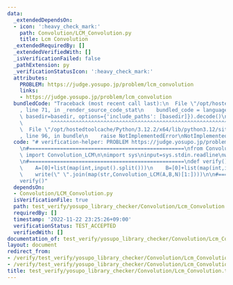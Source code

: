 ```yaml
---
data:
  _extendedDependsOn:
  - icon: ':heavy_check_mark:'
    path: Convolution/LCM_Convolution.py
    title: Lcm Convolution
  _extendedRequiredBy: []
  _extendedVerifiedWith: []
  _isVerificationFailed: false
  _pathExtension: py
  _verificationStatusIcon: ':heavy_check_mark:'
  attributes:
    PROBLEM: https://judge.yosupo.jp/problem/lcm_convolution
    links:
    - https://judge.yosupo.jp/problem/lcm_convolution
  bundledCode: "Traceback (most recent call last):\n  File \"/opt/hostedtoolcache/Python/3.12.2/x64/lib/python3.12/site-packages/onlinejudge_verify/documentation/build.py\"\
    , line 71, in _render_source_code_stat\n    bundled_code = language.bundle(stat.path,\
    \ basedir=basedir, options={'include_paths': [basedir]}).decode()\n          \
    \         ^^^^^^^^^^^^^^^^^^^^^^^^^^^^^^^^^^^^^^^^^^^^^^^^^^^^^^^^^^^^^^^^^^^^^^^^^^^^^^^^^\n\
    \  File \"/opt/hostedtoolcache/Python/3.12.2/x64/lib/python3.12/site-packages/onlinejudge_verify/languages/python.py\"\
    , line 96, in bundle\n    raise NotImplementedError\nNotImplementedError\n"
  code: "# verification-helper: PROBLEM https://judge.yosupo.jp/problem/lcm_convolution\n\
    \n#==================================================\nfrom Convolution.LCM_Convolution\
    \ import Convolution_LCM\n\nimport sys\ninput=sys.stdin.readline\nwrite=sys.stdout.write\n\
    \n#==================================================\ndef verify():\n    N=int(input())\n\
    \    A=[0]+list(map(int,input().split()))\n    B=[0]+list(map(int,input().split()))\n\
    \    write(\" \".join(map(str,Convolution_LCM(A,B,N)[1:])))\n\n#==================================================\n\
    verify()"
  dependsOn:
  - Convolution/LCM_Convolution.py
  isVerificationFile: true
  path: test_verify/yosupo_library_checker/Convolution/Lcm_Convolution.test.py
  requiredBy: []
  timestamp: '2022-11-22 23:25:26+09:00'
  verificationStatus: TEST_ACCEPTED
  verifiedWith: []
documentation_of: test_verify/yosupo_library_checker/Convolution/Lcm_Convolution.test.py
layout: document
redirect_from:
- /verify/test_verify/yosupo_library_checker/Convolution/Lcm_Convolution.test.py
- /verify/test_verify/yosupo_library_checker/Convolution/Lcm_Convolution.test.py.html
title: test_verify/yosupo_library_checker/Convolution/Lcm_Convolution.test.py
---
```

